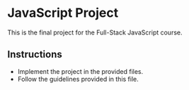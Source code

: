 # JavaScript Project
This is the final project for the Full-Stack JavaScript course.

## Instructions
- Implement the project in the provided files.
- Follow the guidelines provided in this file.